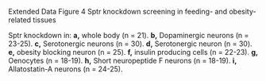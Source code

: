 Extended Data Figure 4 Sptr knockdown screening in feeding- and obesity- related tissues

Sptr knockdown in: **a,** whole body (n = 21). **b,** Dopaminergic neurons (n = 23-25). **c,** Serotonergic neurons (n = 30). **d,** Serotonergic neuron (n = 30). **e,** obesity blocking neuron (n = 25). **f,** insulin producing cells (n = 22-23). **g,** Oenocytes (n = 18-19). **h,** Short neuropeptide F neurons (n = 18-19). **i,** Allatostatin-A neurons (n = 24-25).
